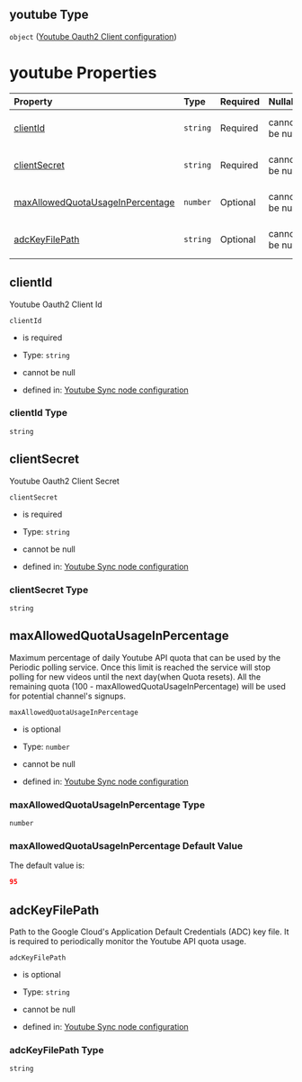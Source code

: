 ## youtube Type

`object` ([Youtube Oauth2 Client configuration](definition-properties-youtube-oauth2-client-configuration.md))

# youtube Properties

| Property                                                              | Type     | Required | Nullable       | Defined by                                                                                                                                                                                                                                                       |
| :-------------------------------------------------------------------- | :------- | :------- | :------------- | :--------------------------------------------------------------------------------------------------------------------------------------------------------------------------------------------------------------------------------------------------------------- |
| [clientId](#clientid)                                                 | `string` | Required | cannot be null | [Youtube Sync node configuration](definition-properties-youtube-oauth2-client-configuration-properties-clientid.md "https://joystream.org/schemas/youtube-synch/config#/properties/youtube/properties/clientId")                                                 |
| [clientSecret](#clientsecret)                                         | `string` | Required | cannot be null | [Youtube Sync node configuration](definition-properties-youtube-oauth2-client-configuration-properties-clientsecret.md "https://joystream.org/schemas/youtube-synch/config#/properties/youtube/properties/clientSecret")                                         |
| [maxAllowedQuotaUsageInPercentage](#maxallowedquotausageinpercentage) | `number` | Optional | cannot be null | [Youtube Sync node configuration](definition-properties-youtube-oauth2-client-configuration-properties-maxallowedquotausageinpercentage.md "https://joystream.org/schemas/youtube-synch/config#/properties/youtube/properties/maxAllowedQuotaUsageInPercentage") |
| [adcKeyFilePath](#adckeyfilepath)                                     | `string` | Optional | cannot be null | [Youtube Sync node configuration](definition-properties-youtube-oauth2-client-configuration-properties-adckeyfilepath.md "https://joystream.org/schemas/youtube-synch/config#/properties/youtube/properties/adcKeyFilePath")                                     |

## clientId

Youtube Oauth2 Client Id

`clientId`

*   is required

*   Type: `string`

*   cannot be null

*   defined in: [Youtube Sync node configuration](definition-properties-youtube-oauth2-client-configuration-properties-clientid.md "https://joystream.org/schemas/youtube-synch/config#/properties/youtube/properties/clientId")

### clientId Type

`string`

## clientSecret

Youtube Oauth2 Client Secret

`clientSecret`

*   is required

*   Type: `string`

*   cannot be null

*   defined in: [Youtube Sync node configuration](definition-properties-youtube-oauth2-client-configuration-properties-clientsecret.md "https://joystream.org/schemas/youtube-synch/config#/properties/youtube/properties/clientSecret")

### clientSecret Type

`string`

## maxAllowedQuotaUsageInPercentage

Maximum percentage of daily Youtube API quota that can be used by the Periodic polling service. Once this limit is reached the service will stop polling for new videos until the next day(when Quota resets). All the remaining quota (100 - maxAllowedQuotaUsageInPercentage) will be used for potential channel's signups.

`maxAllowedQuotaUsageInPercentage`

*   is optional

*   Type: `number`

*   cannot be null

*   defined in: [Youtube Sync node configuration](definition-properties-youtube-oauth2-client-configuration-properties-maxallowedquotausageinpercentage.md "https://joystream.org/schemas/youtube-synch/config#/properties/youtube/properties/maxAllowedQuotaUsageInPercentage")

### maxAllowedQuotaUsageInPercentage Type

`number`

### maxAllowedQuotaUsageInPercentage Default Value

The default value is:

```json
95
```

## adcKeyFilePath

Path to the Google Cloud's Application Default Credentials (ADC) key file. It is required to periodically monitor the Youtube API quota usage.

`adcKeyFilePath`

*   is optional

*   Type: `string`

*   cannot be null

*   defined in: [Youtube Sync node configuration](definition-properties-youtube-oauth2-client-configuration-properties-adckeyfilepath.md "https://joystream.org/schemas/youtube-synch/config#/properties/youtube/properties/adcKeyFilePath")

### adcKeyFilePath Type

`string`
